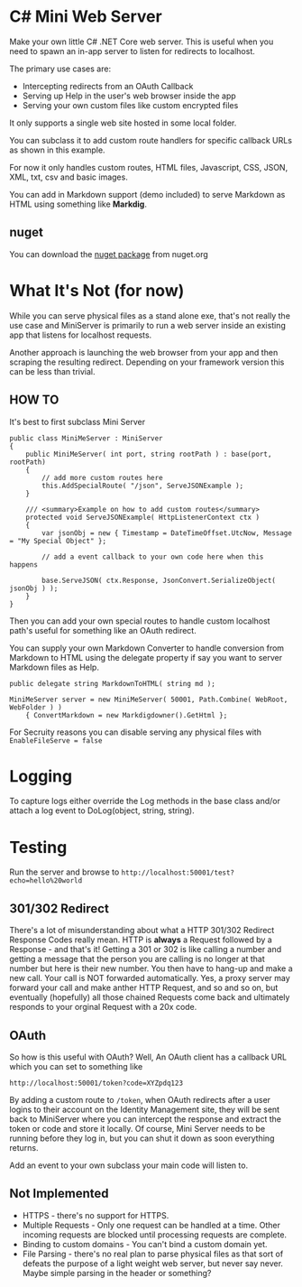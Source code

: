 # C# Mini Web Server

Make your own little C# .NET Core web server. This is useful when you need to spawn an in-app server to listen for redirects to localhost.

The primary use cases are:

* Intercepting redirects from an OAuth Callback
* Serving up Help in the user's web browser inside the app
* Serving your own custom files like custom encrypted files

It only supports a single web site hosted in some local folder.

You can subclass it to add custom route handlers for specific callback URLs as shown in this example.

For now it only handles custom routes, HTML files, Javascript, CSS, JSON, XML, txt, csv and basic images.

You can add in Markdown support (demo included) to serve Markdown as HTML using something like **Markdig**.

## nuget

You can download the [nuget package](https://www.nuget.org/packages/raydreams.miniserver/) from nuget.org

# What It's Not (for now)

While you can serve physical files as a stand alone exe, that's not really the use case and MiniServer is primarily to run a web server inside an existing app that listens for localhost requests.

Another approach is launching the web browser from your app and then scraping the resulting redirect. Depending on your framework version this can be less than trivial.

## HOW TO

It's best to first subclass Mini Server

```
public class MiniMeServer : MiniServer
{
    public MiniMeServer( int port, string rootPath ) : base(port, rootPath)
    {
        // add more custom routes here
        this.AddSpecialRoute( "/json", ServeJSONExample );
    }

    /// <summary>Example on how to add custom routes</summary>
    protected void ServeJSONExample( HttpListenerContext ctx )
    {
        var jsonObj = new { Timestamp = DateTimeOffset.UtcNow, Message = "My Special Object" };

        // add a event callback to your own code here when this happens

        base.ServeJSON( ctx.Response, JsonConvert.SerializeObject( jsonObj ) );
    }
}
```

Then you can add your own special routes to handle custom localhost path's useful for something like an OAuth redirect.

You can supply your own Markdown Converter to handle conversion from Markdown to HTML using the delegate property if say you want to server Markdown files as Help.

```
public delegate string MarkdownToHTML( string md );

MiniMeServer server = new MiniMeServer( 50001, Path.Combine( WebRoot, WebFolder ) )
    { ConvertMarkdown = new Markdigdowner().GetHtml };
```

For Secruity reasons you can disable serving any physical files with `EnableFileServe = false`

# Logging

To capture logs either override the Log methods in the base class and/or attach a log event to DoLog(object, string, string).

# Testing

Run the server and browse to `http://localhost:50001/test?echo=hello%20world`

## 301/302 Redirect

There's a lot of misunderstanding about what a HTTP 301/302 Redirect Response Codes really mean. HTTP is **always** a Request followed by a Response - and that's it! Getting a 301 or 302 is like calling a number and getting a message that the person you are calling is no longer at that number but here is their new number. You then have to hang-up and make a new call. Your call is NOT forwarded automatically. Yes, a proxy server may forward your call and make anther HTTP Request, and so and so on, but eventually (hopefully) all those chained Requests come back and ultimately responds to your orginal Request with a 20x code.

## OAuth

So how is this useful with OAuth? Well, An OAuth client has a callback URL which you can set to something like

```
http://localhost:50001/token?code=XYZpdq123
```

By adding a custom route to `/token`, when OAuth redirects after a user logins to their account on the Identity Management site, they will be sent back to MiniServer where you can intercept the response and extract the token or code and store it locally. Of course, Mini Server needs to be running before they log in, but you can shut it down as soon everything returns.

Add an event to your own subclass your main code will listen to.

## Not Implemented

* HTTPS - there's no support for HTTPS.
* Multiple Requests - Only one request can be handled at a time. Other incoming requests are blocked until processing requests are complete.
* Binding to custom domains - You can't bind a custom domain yet.
* File Parsing - there's no real plan to parse physical files as that sort of defeats the purpose of a light weight web server, but never say never. Maybe simple parsing in the header or something?